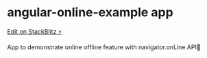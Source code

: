# angular-online-example app

[Edit on StackBlitz ⚡️](https://stackblitz.com/edit/angular-dvgw64)


App to demonstrate online offline feature with navigator.onLine API🤞
